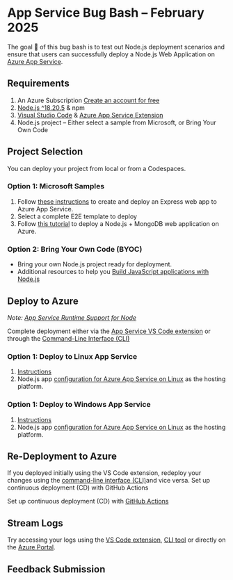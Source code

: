 # App Service Bug Bash – February 2025

The goal 🎯 of this bug bash is to test out Node.js deployment scenarios and ensure that users can successfully deploy a Node.js Web Application on[ Azure App Service](https://azure.microsoft.com/products/app-service/?msockid=0b50b8fa1230692c3493adb913b768eb).

## Requirements
1.	An Azure Subscription [Create an account for free](https://azure.microsoft.com/en-gb/pricing/purchase-options/azure-account?icid=azurefreeaccount&utm_source=campaign&utm_campaign=vscode-tutorial-app-service-extension&mktingSource=vscode-tutorial-app-service-extension)
2.	[Node.js ^18.20.5](https://nodejs.org/en) & npm
3.	[Visual Studio Code](https://code.visualstudio.com/) & [Azure App Service Extension](https://marketplace.visualstudio.com/items?itemName=ms-azuretools.vscode-azureappservice)
4.	Node.js project – Either select a sample from Microsoft, or Bring Your Own Code

## Project Selection
You can deploy your project from local or from a Codespaces.

### Option 1: Microsoft Samples
1. Follow [these instructions](https://learn.microsoft.com/en-us/azure/app-service/quickstart-nodejs?tabs=windows&pivots=development-environment-vscode) to create and deploy an Express web app to Azure App Service.
1. Select a complete E2E template to deploy 
1. Follow [this tutorial](https://learn.microsoft.com/en-us/azure/app-service/tutorial-nodejs-mongodb-app?tabs=copilot&pivots=azure-portal) to deploy a Node.js + MongoDB web application on Azure. 

### Option 2: Bring Your Own Code (BYOC)
- Bring your own Node.js project ready for deployment. 
- Additional resources to help you [Build JavaScript applications with Node.js](https://learn.microsoft.com/en-us/training/paths/build-javascript-applications-nodejs/)

## Deploy to Azure
_Note: [App Service Runtime Support for Node](https://github.com/Azure/app-service-linux-docs/blob/master/Runtime_Support/node_support.md#nodejs-on-app-service)_

Complete deployment either via the [App Service VS Code extension](https://learn.microsoft.com/en-us/azure/app-service/quickstart-nodejs?tabs=windows&pivots=development-environment-vscode#deploy-to-azure) or through the [Command-Line Interface (CLI)](https://learn.microsoft.com/en-us/azure/app-service/quickstart-nodejs?tabs=windows&pivots=development-environment-cli#deploy-to-azure)

### Option 1: Deploy to Linux App Service
1. [Instructions](https://learn.microsoft.com/en-us/azure/app-service/quickstart-nodejs?tabs=linux&pivots=development-environment-vscode#configure-the-app-service-app-and-deploy-code)
1. Node.js app [configuration for Azure App Service on Linux](https://learn.microsoft.com/en-us/azure/app-service/configure-language-nodejs?pivots=platform-linux) as the hosting platform.

### Option 1: Deploy to Windows App Service
1. [Instructions](https://learn.microsoft.com/en-us/azure/app-service/quickstart-nodejs?tabs=windows&pivots=development-environment-vscode#configure-the-app-service-app-and-deploy-code)
1. Node.js app [configuration for Azure App Service on Linux](https://learn.microsoft.com/en-us/azure/app-service/configure-language-nodejs?pivots=platform-windows) as the hosting platform.

## Re-Deployment to Azure
If you deployed initially using the VS Code extension, redeploy your changes using the [command-line interface (CLI)](https://learn.microsoft.com/en-us/azure/app-service/quickstart-nodejs?tabs=windows&pivots=development-environment-cli#redeploy-updates)and vice versa.
Set up continuous deployment (CD) with GitHub Actions

Set up continuous deployment (CD) with [GitHub Actions](https://docs.github.com/en/actions/use-cases-and-examples/deploying/deploying-nodejs-to-azure-app-service)

## Stream Logs
Try accessing your logs using the [VS Code extension](https://learn.microsoft.com/en-us/azure/app-service/quickstart-nodejs?tabs=windows&pivots=development-environment-vscode#stream-logs), [CLI tool](https://learn.microsoft.com/en-us/azure/app-service/quickstart-nodejs?tabs=windows&pivots=development-environment-cli#stream-logs) or directly on the [Azure Portal](https://learn.microsoft.com/en-us/azure/app-service/quickstart-nodejs?tabs=windows&pivots=development-environment-azure-portal#stream-logs).

## Feedback Submission
